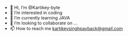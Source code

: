 - 👋 Hi, I’m @Kartikey-byte
- 👀 I’m interested in coding
- 🌱 I’m currently learning JAVA
- 💞️ I’m looking to collaborate on ...
- 📫 How to reach me kartikeysinghpayback@gmail.com

<!---
Kartikey-byte/Kartikey-byte is a ✨ special ✨ repository because its `README.md` (this file) appears on your GitHub profile.
You can click the Preview link to take a look at your changes.
--->
